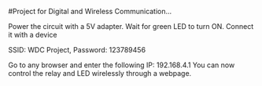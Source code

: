#Project for Digital and Wireless Communication...

Power the circuit with a 5V adapter. Wait for green LED to turn ON. Connect it with a device

SSID: WDC Project, Password: 123789456

Go to any browser and enter the following IP: 192.168.4.1 You can now control the relay and LED wirelessly through a webpage.
